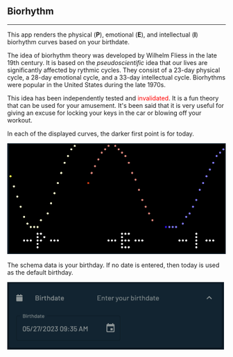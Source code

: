 ## Biorhythm

---

This app renders the physical (<b>P</b>), emotional (<b>E</b>), and intellectual (<b>I</b>) biorhythm curves based on your birthdate.
 
The idea of biorhythm theory was developed by Wilhelm Fliess in the late 19th century.  It is based on the *pseudoscientific* idea that our lives are significantly affected by rythmic cycles. They consist of a 23-day physical cycle, a 28-day emotional cycle, and a 33-day intellectual cycle. Biorhythms were popular in the United States during the late 1970s.

This idea has been independently tested and <span style="color:red">invalidated</span>.  It is a fun theory that can be used for your amusement.  It's been said that it is very useful for giving an excuse for locking your keys in the car or blowing off your workout.

In each of the displayed curves, the darker first point is for today.

<img width="800" alt="image" src="./biorhythm.png">

<p>

The schema data is your birthday.  If no date is entered, then today is used as the default birthday.
</p>

<img width="500" alt="image" src="./biorhythm_schema.png">

